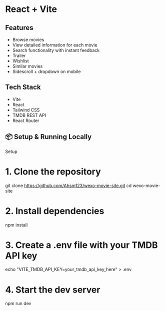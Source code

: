 # React + Vite

## Features

- Browse movies
- View detailed information for each movie
- Search functionality with instant feedback
- Trailer
- Wishlist
- Similar movies
- Sidescroll + dropdown on mobile

## Tech Stack

- Vite
- React
- Tailwind CSS
- TMDB REST API
- React Router

## 📦 Setup & Running Locally

Setup

# 1. Clone the repository

git clone https://github.com/Ahsm123/wexo-movie-site.git
cd wexo-movie-site

# 2. Install dependencies

npm install

# 3. Create a .env file with your TMDB API key

echo "VITE_TMDB_API_KEY=your_tmdb_api_key_here" > .env

# 4. Start the dev server

npm run dev
